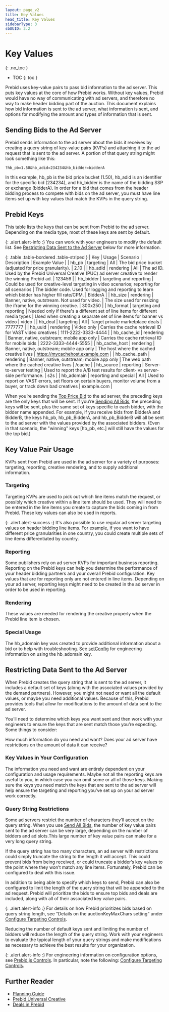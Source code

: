 ```yaml
---
layout: page_v2
title: Key Values
head_title: Key Values
sidebarType: 3
sbUUID: 3.2
---
```


# Key Values
{: .no_toc }

* TOC
{: toc }

Prebid uses key-value pairs to pass bid information to the ad server. This puts key values at the core of how Prebid works. Without key values, Prebid would have no way of communicating with ad servers, and therefore no way to make header bidding part of the auction. This document explains how bid information is sent to the ad server, what information is sent, and options for modifying the amount and types of information that is sent.

## Sending Bids to the Ad Server

Prebid sends information to the ad server about the bids it receives by creating a query string of key-value pairs (KVPs) and attaching it to the ad request that is sent to the ad server. A portion of that query string might look something like this:

`?hb_pb=1.50&hb_adid=234234&hb_bidder=bidderA`

In this example, hb_pb is the bid price bucket (1.50), hb_adid is an identifier for the specific bid (234234), and hb_bidder is the name of the bidding SSP or exchange (bidderA). In order for a bid that comes from the header bidding process to compete with bids on the ad server, you must have line items set up with key values that match the KVPs in the query string.

## Prebid Keys

This table lists the keys that can be sent from Prebid to the ad server. Depending on the media type, most of these keys are sent by default.

{: .alert.alert-info :}
You can work with your engineers to modify the default list. See [Restricting Data Sent to the Ad Server](#restricting-data-sent-to-the-ad-server) below for more information.

{: .table .table-bordered .table-striped }
| Key | Usage | Scenario | Description | Example Value |
| hb_pb | targeting | All | The bid price bucket (adjusted for price granularity). | 2.10 |
| hb_adid | rendering | All | The ad ID. Used by the Prebid Universal Creative (PUC) ad server creative to render the winning Prebid ad. | 123456 |
| hb_bidder | targeting and reporting | Could be used for creative-level targeting in video scenarios; reporting for all scenarios | The bidder code. Used for logging and reporting to learn which bidder has higher fill rate/CPM. | BidderA |
| hb_size | rendering | Banner, native, outstream. Not used for video. | The size used for resizing the iframe for the winning creative. | 300x250 |
| hb_format | targeting and reporting | Needed only if there's a different set of line items for different media types | Used when creating a separate set of line items for banner vs video | video |
| hb_deal | targeting | All | Target private marketplace deals | 7777777 |
| hb_uuid | rendering | Video only | Carries the cache retrieval ID for VAST video creatives | 1111-2222-3333-4444 |
| hb_cache_id | rendering | Banner, native, outstream; mobile app only | Carries the cache retrieval ID for mobile bids | 2222-3333-4444-5555 |
| hb_cache_host | rendering | Banner, native, outstream; mobile app only | The host where the cached creative lives | https://mycachehost.example.com |
| hb_cache_path | rendering | Banner, native, outstream; mobile app only | The web path where the cached creative lives | /cache |
| hb_source | reporting | Server-to-server testing | Used to report the A/B test results for client- vs server-side performance. | s2s |
| hb_adomain | reporting and special | All | Used to report on VAST errors, set floors on certain buyers, monitor volume from a buyer, or track down bad creatives | example.com |


When you’re sending the [Top Price Bid](/adops/send-all-vs-top-price.html) to the ad server, the preceding keys are the only keys that will be sent. If you’re [Sending All Bids](/adops/send-all-vs-top-price.html), the preceding keys will be sent, plus the same set of keys specific to each bidder, with the bidder name appended. For example, if you receive bids from BidderA and BidderB, the keys hb_pb, hb_pb_BidderA, and hb_pb_BidderB will all be sent to the ad server with the values provided by the associated bidders. (Even in that scenario, the "winning" keys [hb_pb, etc.] will still have the values for the top bid.)

## Key Value Pair Usage

KVPs sent from Prebid are used in the ad server for a variety of purposes: targeting, reporting, creative rendering, and to supply additional information.

### Targeting

Targeting KVPs are used to pick out which line items match the request, or possibly which creative within a line item should be used. They will need to be entered in the line items you create to capture the bids coming in from Prebid. These key values can also be used in reports.

{: .alert.alert-success :}
It's also possible to use regular ad server targeting values on header bidding line items. For example, if you want to have different price granularities in one country, you could create multiple sets of line items differentiated by country.

### Reporting

Some publishers rely on ad server KVPs for important business reporting. Reporting on the Prebid keys can help you determine the performance of your header bidding partners and your overall Prebid configuration. Key values that are for reporting only are not entered in line items. Depending on your ad server, reporting keys might need to be created in the ad server in order to be used in reporting.

### Rendering

These values are needed for rendering the creative properly when the Prebid line item is chosen.

### Special Usage

The hb_adomain key was created to provide additional information about a bid or to help with troubleshooting. See [setConfig](/dev-docs/publisher-api-reference/setConfig.html#details-on-the-allowtargetingkeys-setting) for engineering information on using the hb_adomain key.


## Restricting Data Sent to the Ad Server

When Prebid creates the query string that is sent to the ad server, it includes a default set of keys (along with the associated values provided by the demand partners). However, you might not need or want all the default values, or maybe you need additional values. Because of this, Prebid provides tools that allow for modifications to the amount of data sent to the ad server.

You’ll need to determine which keys you want sent and then work with your engineers to ensure the keys that are sent match those you’re expecting. Some things to consider:

How much information do you need and want?
Does your ad server have restrictions on the amount of data it can receive?

### Key Values in Your Configuration

The information you need and want are entirely dependent on your configuration and usage requirements. Maybe not all the reporting keys are useful to you, in which case you can omit some or all of those keys. Making sure the keys you need match the keys that are sent to the ad server will help ensure the targeting and reporting you’ve set up on your ad server work correctly.

### Query String Restrictions

Some ad servers restrict the number of characters they’ll accept on the query string. When you use [Send All Bids](/adops/send-all-vs-top-price.html), the number of key value pairs sent to the ad server can be very large, depending on the number of bidders and ad slots.This large number of key value pairs can make for a very long query string.

If the query string has too many characters, an ad server with restrictions could simply truncate the string to the length it will accept. This could prevent bids from being received, or could truncate a bidder’s key values to the point where they won’t match any line items. Fortunately, Prebid can be configured to deal with this issue.

In addition to being able to specify which keys to send, Prebid can also be configured to limit the length of the query string that will be appended to the ad request. Prebid will prioritize the bids to ensure top bids and deals are included, along with all of their associated key value pairs.

{: .alert.alert-info :}
For details on how Prebid prioritizes bids based on query string length, see “Details on the auctionKeyMaxChars setting“ under [Configure Targeting Controls](/dev-docs/publisher-api-reference/setConfig.html#setConfig-targetingControls).

Reducing the number of default keys sent and limiting the number of bidders will reduce the length of the query string. Work with your engineers to evaluate the typical length of your query strings and make modifications as necessary to achieve the best results for your organization.

{: .alert.alert-info :}
For engineering information on configuration options, see  [Prebid.js Controls](/features/adServerKvps.html#controls). In particular, note the following:
 [Configure Targeting Controls](/dev-docs/publisher-api-reference/setConfig.html#setConfig-targetingControls).

## Further Reader

 -  [Planning Guide](/adops/adops-planning-guide.html)
 -  [Prebid Universal Creative](/overview/prebid-universal-creative.html)
 -  [Deals in Prebid](/adops/deals.html)
